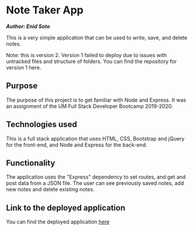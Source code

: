 # Note Taker App

***Author: Enid Soto***

This is a very simple application that can be used to write, save, and delete notes. 

Note: this is version 2. Version 1 failed to deploy due to issues with untracked files and structure of folders. You can find the repository for version 1 here.

## Purpose

The purpose of this project is to get familiar with Node and Express. It was an assignment of the UM Full Stack Developer Bootcamp 2019-2020.

## Technologies used

This is a full stack application that uses HTML, CSS, Bootstrap and jQuery for the front-end, and Node and Express for the back-end.

## Functionality

The application uses the "Express" dependency to set routes, and get and post data from a JSON file. The user can see previously saved notes, add new notes and delete existing notes. 

## Link to the deployed application

You can find the deployed application [here](https://frozen-woodland-27318.herokuapp.com/notes)
